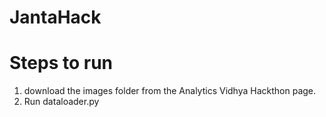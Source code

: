 # JantaHack <br>
# Steps to run <br>
1. download the images folder from the Analytics Vidhya Hackthon page. <br>
2. Run dataloader.py
